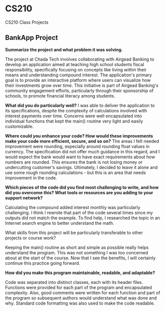 # CS210
CS210 Class Projects

## BankApp Project

**Summarize the project and what problem it was solving.**

The project at Chada Tech involves collaborating with Airgead Banking to develop an application aimed at teaching high school students fiscal responsibility, specifically focusing on concepts like living within their means and understanding compound interest. The application's primary goal is to provide an interactive platform where users can visualize how their investments grow over time. This initiative is part of Airgead Banking's community engagement efforts, particularly through their sponsorship of schools, to promote financial literacy among students.

**What did you do particularly well?**
I was able to deliver the application to its specifications, despite the complexity of calculations involved with interest payments over time. Concerns were well encapsulated into individual functions that kept the main() routine very light and easily customizable.

**Where could you enhance your code? How would these improvements make your code more efficient, secure, and so on?**
The areas I felt needed improvement were rounding, especially around rounding float values in currency. The specification did not offer much guidance in this regard, and I would expect the bank would want to have exact requirements about how numbers are rounded. This ensures the bank is not losing money or undercutting customer's savings. Ultimately, I decided to leave it alone and use some rough rounding calculations - but this is an area that needs improvement in the code.

**Which pieces of the code did you find most challenging to write, and how did you overcome this? What tools or resources are you adding to your support network?**

Calculating the compound added interest monthly was particularly challenging. I think I rewrote that part of the code several times since my outputs did not match the example. To find help, I researched the topic in an Internet search engine to better understand the math.

What skills from this project will be particularly transferable to other projects or course work?

Keeping the main() routine as short and simple as possible really helps understand the program. This was not something I was too concerned about at the start of the course. Now that I see the benefits, I will certainly continue this practice going forward.

**How did you make this program maintainable, readable, and adaptable?**

Code was separated into distinct classes, each with its header files. Functions were provided for each part of the program and encapsulated complexity. Also, good comments were written for each function and part of the program so subsequent authors would understand what was done and why. Standard code formatting was also used to make the code readable.


